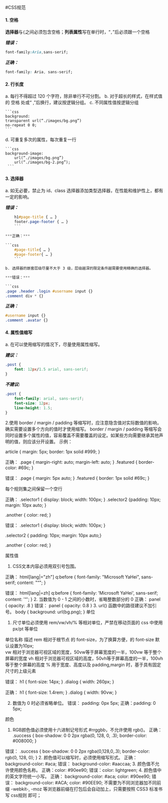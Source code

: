 #CSS规范

#### 1. 空格

**选择器**与`{`之间必须包含空格；**列表属性**写在单行时，“`,`”后必须跟一个空格

***错误：***

```css
font-family:Aria,sans-serif;
```

***正确：***

```css
font-family: Aria, sans-serif;
```

#### 2. 行长度

a. 每行不得超过 120 个字符，除非单行不可分割。
b. 对于超长的样式，在样式值的 空格 处或“ ,”后换行，建议按逻辑分组。
c. 不同属性值按逻辑分组

    ```css
    background:
    transparent url(“./images/bg.png”)
    no-repeat 0 0;
    ```
d. 可重复多次的属性，每次重复一行

    ```css
    background-image:
        url(“./images/bg.png”)
        url(“./images/bg-2.png”);
     ```
#### 3. 选择器

a. 如无必要，禁止为 id、class 选择器添加类型选择器，在性能和维护性上，都有一定的影响。
    
***错误：***
    
```css
    h1#page-title { … }
    footer.page-footer { … }
    ```
    
***正确：***
    
```css
    #page-title{ … }
    #page-footer{ … }
    ```

b. 选择器的嵌套层级尽量不大于 3 级，层级越深的限定条件越需要使用精确的选择器。

***错误：***

```css
.page .header .login #username input {}
.comment div * {}
```

***正确：***

```css
#username input {}
.comment .avatar {}
```

#### 4. 属性值缩写

a. 在可以使用缩写的情况下，尽量使用属性缩写。

***建议：***

```css
.post {
    font: 12px/1.5 arial, sans-serif;
}
```

***不建议:***

```css
.post {
    font-family: arial, sans-serif;
    font-size: 12px;
    line-height: 1.5;
}
```

2.使用 border / margin / padding 等缩写时，应注意隐含值对实际数值的影响，确实需要设置多个方向的值时才使用缩写。
border / margin / padding 等缩写会同时设置多个属性的值，容易覆盖不需要覆盖的设定。如某些方向需要继承其他声明的值，则应该分开设置。
示例：
<article class="page"></article>
article { 
margin: 5px; 
border: 1px solid #999;
}

正确：
.page { 
margin-right: auto; 
margin-left: auto; 
}
.featured { border-color: #69c; }

错误：
.page { margin: 5px auto; }
.featured { border: 1px solid #69c; }

每个规则集之间保留一个空行

正确：
.selector1 {  display: block; width: 100px; }
.selector2 {padding: 10px;  margin: 10px auto; }

.another { color: red; }

错误：
.selector1 { display: block;  width: 100px; }

.selector2 {  padding: 10px;  margin: 10px auto;} 

.another { color: red; }

属性值
1.	CSS文本内容必须用双引号包围。

正确：
html[lang|="zh"] q:before {
    font-family: "Microsoft YaHei", sans-serif;
    content: "“";
}

错误：
html[lang|=zh] q:before {
    font-family: 'Microsoft YaHei', sans-serif;
    content: '“';
}
2.	当数值为 0 - 1 之间的小数时，省略整数部分的 0
正确：
panel { opacity: .8 }
错误：
panel { opacity: 0.8 }
3.	url() 函数中的路径建议不加引号。
body { background: url(bg.png); }
单位
1.	尺寸单位必须使用 rem/vw/vh/% 等相对单位，严禁在移动页面的 css 中使用 px/pt 等单位

单位名称	 描述	
rem	相对于根节点<html/> 的 font-size，为了换算方便，<html/>的 font-size 默认设置为10px; 	
vw	相对于浏览器可视区域的宽度，50vw等于屏幕宽度的一半，100vw 等于整个屏幕的宽度	
vh	相对于浏览器可视区域的高度，50vh等于屏幕高度的一半，100vh 等于整个屏幕的高度	
%	用于宽度、高度以及 padding,margin 时，基于具有固定尺寸的上级元素	


错误：
h1 { font-size: 14px; }
.dialog { width: 260px; } 

正确：
h1 { font-size: 1.4rem; }
.dialog { width: 90vw; }

2.	数值为 0 时必须省略单位。
 错误： padding: 0px 5px;
正确：padding: 0 5px;

颜色
1.	RGB颜色值必须使用十六进制记号形式 #rrggbb，不允许使用 rgb()。
正确：
.success {
    box-shadow: 0 0 2px rgba(0, 128, 0, .3);
    border-color: #008000;
}

错误：
.success {
    box-shadow: 0 0 2px rgba(0,128,0,.3);
    border-color: rgb(0, 128, 0);
}
2.	颜色值可以缩写时，必须使用缩写形式。
正确： background-color: #aca;
错误： background-color: #aaccaa;
3.	颜色值不允许使用颜色名称。
正确：color: #90ee90;
错误：color: lightgreen;
4.	颜色值中的英文字符统一小写。
正确：
background-color: #aca;
color: #90ee90;
错误：
background-color: #ACA;
color: #90EE90;
不需要为不同浏览器加不同前缀
-webkit-, -moz 等浏览器前缀在打包后会自动加上，只需要按照 CSS3 标准书写 css规则 即可；
 